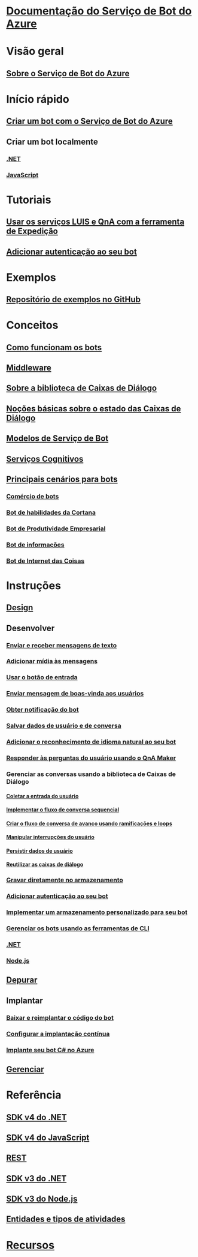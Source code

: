 # [Documentação do Serviço de Bot do Azure](index.md)
# Visão geral
## [Sobre o Serviço de Bot do Azure](bot-service-overview-introduction.md)
# Início rápido
## [Criar um bot com o Serviço de Bot do Azure](~/bot-service-quickstart.md)
## Criar um bot localmente
### [.NET](dotnet/bot-builder-dotnet-sdk-quickstart.md)
### [JavaScript](javascript/bot-builder-javascript-quickstart.md)
# Tutoriais
## [Usar os serviços LUIS e QnA com a ferramenta de Expedição](v4sdk/bot-builder-tutorial-dispatch.md)
## [Adicionar autenticação ao seu bot ](bot-builder-tutorial-authentication.md)
# Exemplos
## [Repositório de exemplos no GitHub](https://github.com/Microsoft/BotBuilder-Samples/blob/master/readme.md)
# Conceitos
## [Como funcionam os bots](v4sdk/bot-builder-basics.md)
## [Middleware](v4sdk/bot-builder-concept-middleware.md)
## [Sobre a biblioteca de Caixas de Diálogo](v4sdk/bot-builder-concept-dialog.md)
## [Noções básicas sobre o estado das Caixas de Diálogo](v4sdk/bot-builder-dialog-state.md)
<!-- [Language understanding](v4sdk/bot-builder-concept-luis.md) -->
## [Modelos de Serviço de Bot](bot-service-concept-templates.md)
## [Serviços Cognitivos](bot-service-concept-intelligence.md)
## [Principais cenários para bots](bot-service-scenario-overview.md)
### [Comércio de bots](bot-service-scenario-commerce.md)
### [Bot de habilidades da Cortana](bot-service-scenario-cortana-skill.md)
### [Bot de Produtividade Empresarial](bot-service-scenario-enterprise-productivity.md)
### [Bot de informações](bot-service-scenario-informational.md)
### [Bot de Internet das Coisas](bot-service-scenario-internet-things.md)
# Instruções 
## [Design](design/TOC.md)
## Desenvolver
<!-- ## [Best practice for welcoming the user](v4sdk/bot-builder-welcome-user.md) -->
### [Enviar e receber mensagens de texto](v4sdk/bot-builder-howto-send-messages.md)
### [Adicionar mídia às mensagens](v4sdk/bot-builder-howto-add-media-attachments.md)
### [Usar o botão de entrada](v4sdk/bot-builder-howto-add-suggested-actions.md)
### [Enviar mensagem de boas-vinda aos usuários](v4sdk/bot-builder-send-welcome-message.md)
<!-- ## [Add input hints to messages](v4sdk/bot-builder-howto-add-input-hints.md) -->
### [Obter notificação do bot](v4sdk/bot-builder-howto-proactive-message.md)
<!-- ## [Save user input](v4sdk/bot-builder-primitive-prompts.md) -->
### [Salvar dados de usuário e de conversa](v4sdk/bot-builder-howto-v4-state.md) 
### [Adicionar o reconhecimento de idioma natural ao seu bot](v4sdk/bot-builder-howto-v4-luis.md)
### [Responder às perguntas do usuário usando o QnA Maker](v4sdk/bot-builder-howto-qna.md)
### Gerenciar as conversas usando a biblioteca de Caixas de Diálogo 
#### [Coletar a entrada do usuário](v4sdk/bot-builder-prompts.md)
#### [Implementar o fluxo de conversa sequencial](v4sdk/bot-builder-dialog-manage-conversation-flow.md)
#### [Criar o fluxo de conversa de avanço usando ramificações e loops](v4sdk/bot-builder-dialog-manage-complex-conversation-flow.md)
#### [Manipular interrupções do usuário](v4sdk/bot-builder-howto-handle-user-interrupt.md)
#### [Persistir dados de usuário](v4sdk/bot-builder-tutorial-persist-user-inputs.md)
#### [Reutilizar as caixas de diálogo](v4sdk/bot-builder-compositcontrol.md)
### [Gravar diretamente no armazenamento](v4sdk/bot-builder-howto-v4-storage.md)
### [Adicionar autenticação ao seu bot ](v4sdk/bot-builder-authentication.md)
### [Implementar um armazenamento personalizado para seu bot](v4sdk/bot-builder-custom-storage.md)
### [Gerenciar os bots usando as ferramentas de CLI](bot-builder-tools.md)
### [.NET](dotnet/TOC.md)
### [Node.js](nodejs/TOC.md)
## [Depurar](debug/TOC.md)
## Implantar
### [Baixar e reimplantar o código do bot](bot-service-build-download-source-code.md)
### [Configurar a implantação contínua](bot-service-build-continuous-deployment.md)
### [Implante seu bot C# no Azure](bot-builder-howto-deploy-azure.md)
## [Gerenciar](manage/TOC.md)
# Referência
## [SDK v4 do .NET](https://aka.ms/dotnetsdk4)
## [SDK v4 do JavaScript](https://aka.ms/jssdk4)
## [REST](rest-api/TOC.md)
## [SDK v3 do .NET](/dotnet/api/?view=botbuilder-3.12.2.4)
## [SDK v3 do Node.js](https://docs.botframework.com/en-us/node/builder/chat-reference/modules/_botbuilder_d_.html)
## [Entidades e tipos de atividades](bot-service-activities-entities.md)
# [Recursos](resources/TOC.md)
